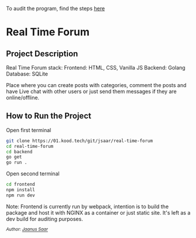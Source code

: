 To audit the program, find the steps [here](https://github.com/01-edu/public/tree/master/subjects/real-time-forum/audit)

# Real Time Forum

## Project Description

Real Time Forum stack:
Frontend: HTML, CSS, Vanilla JS
Backend: Golang
Database: SQLite

Place where you can create posts with categories, comment the posts and have Live chat with other users or just send them messages if they are online/offline.

## How to Run the Project

Open first terminal

```bash
git clone https://01.kood.tech/git/jsaar/real-time-forum
cd real-time-forum
cd backend
go get
go run .
```

Open second terminal

```bash
cd frontend
npm install
npm run dev
```

Note: Frontend is currently run by webpack, intention is to build the package and host it with NGINX as a container or just static site. It's left as a dev build for auditing purposes.

_<sup>Author: [Jaanus Saar](https://01.kood.tech/git/jsaar)_</sup>
